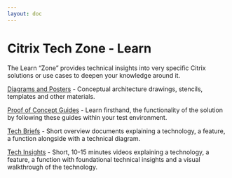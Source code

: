 ```yaml
---
layout: doc
---
```

# Citrix Tech Zone - Learn

The Learn “Zone” provides technical insights into very specific Citrix solutions or use cases to deepen your knowledge around it.

[Diagrams and Posters](/en-us/tech-zone/learn/diagrams-posters.html) - Conceptual architecture drawings, stencils, templates and other materials.

[Proof of Concept Guides](/en-us/tech-zone/learn/poc-guides.html) - Learn firsthand, the functionality of the solution by following these guides within your test environment.

[Tech Briefs](/en-us/tech-zone/learn/tech-briefs.html) - Short overview documents explaining a technology, a feature, a function alongside with a technical diagram.

[Tech Insights](/en-us/tech-zone/learn/tech-insights.html) - Short, 10-15 minutes videos explaining a technology, a feature, a function with foundational technical insights and a visual walkthrough of the technology.
